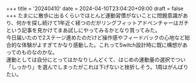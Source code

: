 +++
title = '20240410'
date = 2024-04-10T23:04:20+09:00
draft = false
+++
たまにに散歩に出るくらいでほとんど運動習慣がないことに問題意識があり、何かを探し続けて1年近く経つのだがリングフィットアドベンチャーはガチという記事を見かけてまあ試しにやってみるかとなり買ってみた。  
今日届いたので2ステージ進めたのだけど操作感やフィードバックの心地など総合的な体験がよすぎてかなり感動した。これってSwitch設計時に既に構想があってのものなのかな。   
運動としては自分にとってはかなりしんどくて、はじめの運動量の選択でつい「しっかり」を選んでしまったがこれは下げないと挫折しそう。1周はがんばりたい。